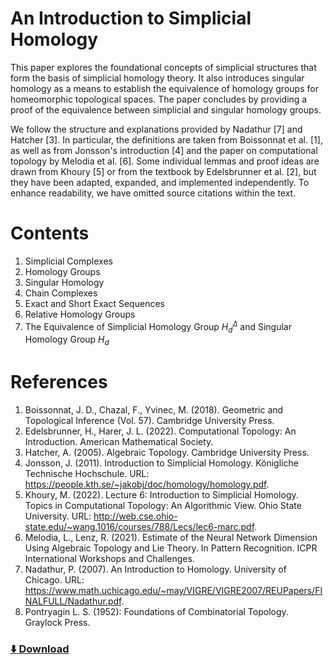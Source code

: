 # An Introduction to Simplicial Homology
This paper explores the foundational concepts of simplicial structures that form the basis of simplicial homology theory. It also introduces singular homology as a means to establish the equivalence of homology groups for homeomorphic topological spaces. The paper concludes by providing a proof of the equivalence between simplicial and singular homology groups.

We follow the structure and explanations provided by Nadathur [7] and Hatcher [3]. In particular, the definitions are taken from Boissonnat et al. [1], as well as from Jonsson's introduction [4] and the paper on computational topology by Melodia et al. [6]. Some individual lemmas and proof ideas are drawn from Khoury [5] or from the textbook by Edelsbrunner et al. [2], but they have been adapted, expanded, and implemented independently. To enhance readability, we have omitted source citations within the text.

# Contents
1. Simplicial Complexes
2. Homology Groups
3. Singular Homology
4. Chain Complexes
5. Exact and Short Exact Sequences
6. Relative Homology Groups
7. The Equivalence of Simplicial Homology Group $H_d^\Delta$ and Singular Homology Group $H_d$

# References
1. Boissonnat, J. D., Chazal, F., Yvinec, M. (2018). Geometric and Topological Inference (Vol. 57). Cambridge University Press.
1. Edelsbrunner, H., Harer, J. L. (2022). Computational Topology: An Introduction. American Mathematical Society.
1. Hatcher, A. (2005). Algebraic Topology. Cambridge University Press.
1. Jonsson, J. (2011). Introduction to Simplicial Homology. Königliche Technische Hochschule. URL: https://people.kth.se/~jakobj/doc/homology/homology.pdf.
1. Khoury, M. (2022). Lecture 6: Introduction to Simplicial Homology. Topics in Computational Topology: An Algorithmic View. Ohio State University. URL: http://web.cse.ohio-state.edu/~wang.1016/courses/788/Lecs/lec6-marc.pdf.
1. Melodia, L., Lenz, R. (2021). Estimate of the Neural Network Dimension Using Algebraic Topology and Lie Theory. In Pattern Recognition. ICPR International Workshops and Challenges.
1. Nadathur, P. (2007). An Introduction to Homology. University of Chicago. URL: https://www.math.uchicago.edu/~may/VIGRE/VIGRE2007/REUPapers/FINALFULL/Nadathur.pdf.
1. Pontryagin L. S. (1952): Foundations of Combinatorial Topology. Graylock Press.

### [:arrow_down: Download](https://karhunenloeve.github.io/TopoHom/main.pdf)
